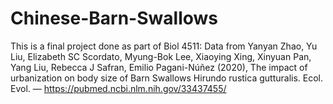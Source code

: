 # Chinese-Barn-Swallows
This is a final project done as part of Biol 4511: Data from Yanyan Zhao, Yu Liu, Elizabeth SC Scordato, Myung-Bok Lee, Xiaoying Xing, Xinyuan Pan, Yang Liu, Rebecca J Safran, Emilio Pagani-Núñez (2020), The impact of urbanization on body size of Barn Swallows Hirundo rustica gutturalis. Ecol. Evol. — https://pubmed.ncbi.nlm.nih.gov/33437455/
